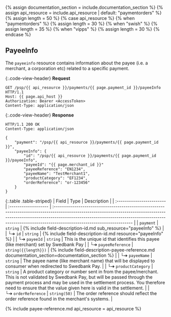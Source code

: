 {% assign documentation_section = include.documentation_section %}
{% assign api_resource = include.api_resource | default: "paymentorders" %}
{% assign length = 50 %}
{% case api_resource %}
{% when "paymentorders" %}
    {% assign length = 30 %}
{% when "swish" %}
    {% assign length = 35 %}
{% when "vipps" %}
    {% assign length = 30 %}
{% endcase %}

## PayeeInfo

The `payeeinfo` resource contains information about the payee (i.e. a merchant,
a corporation etc) related to a specific payment.

{:.code-view-header}
**Request**

```http
GET /psp/{{ api_resource }}/payments/{{ page.payment_id }}/payeeInfo HTTP/1.1
Host: {{ page.api_host }}
Authorization: Bearer <AccessToken>
Content-Type: application/json
```

{:.code-view-header}
**Response**

```http
HTTP/1.1 200 OK
Content-Type: application/json

{
    "payment": "/psp/{{ api_resource }}/payments/{{ page.payment_id }}",
    "payeeInfo": {
        "id": "/psp/{{ api_resource }}/payments/{{ page.payment_id }}/payeeInfo",
        "payeeId": "{{ page.merchant_id }}"
        "payeeReference": "EN1234",
        "payeeName": "TestMerchant1",
        "productCategory": "EF1234",
        "orderReference": "or-123456"
    }
}
```

{:.table .table-striped}
| Field                     | Type                 | Description                                                                                                                                                                                                                                                                       |
| :------------------------ | :------------------- | :-------------------------------------------------------------------------------------------------------------------------------------------------------------------------------------------------------------------------------------------------------------------------------- |
| `payment`                 | `string`             | {% include field-description-id.md sub_resource="payeeInfo" %}                                                                                                                                                                                                                    |
| └➔&nbsp;`id`              | `string`             | {% include field-description-id.md resource="payeeInfo" %}                                                                                                                                                                                                                        |
| └➔&nbsp;`payeeId`         | `string`             | This is the unique id that identifies this payee (like merchant) set by Swedbank Pay                                                                                                                                                                                              |
| └➔&nbsp;`payeeReference`  | `string({{length}})` | {% include field-description-payee-reference.md documentation_section=documentation_section %}                                                                                                                                                                                    |
| └➔&nbsp;`payeeName`       | `string`             | The payee name (like merchant name) that will be displayed to consumer when redirected to Swedbank Pay.                                                                                                                                                                           |
| └➔&nbsp;`productCategory` | `string`             | A product category or number sent in from the payee/merchant. This is not validated by Swedbank Pay, but will be passed through the payment process and may be used in the settlement process. You therefore need to ensure that the value given here is valid in the settlement. |
| └➔&nbsp;`orderReference`  | `string(50)`         | The order reference should reflect the order reference found in the merchant's systems.                                                                                                                                                                                           |

{% include payee-reference.md api_resource = api_resource %}
